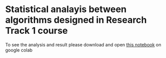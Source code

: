 # Statistical analayis between algorithms designed in Research Track 1 course

To see the analysis and result please download and open [this notebook](https://github.com/mehhdiii/rt2-assignment-3/blob/assignment23/assignment3_rt2.ipynb) on google colab
